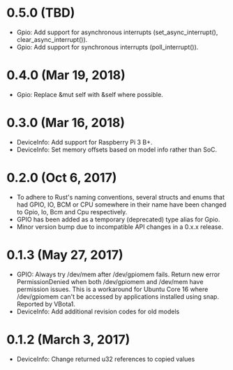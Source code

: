 # 0.5.0 (TBD)

* Gpio: Add support for asynchronous interrupts (set_async_interrupt(), clear_async_interrupt()).
* Gpio: Add support for synchronous interrupts (poll_interrupt()).

# 0.4.0 (Mar 19, 2018)

* Gpio: Replace &mut self with &self where possible.

# 0.3.0 (Mar 16, 2018)

* DeviceInfo: Add support for Raspberry Pi 3 B+.
* DeviceInfo: Set memory offsets based on model info rather than SoC.

# 0.2.0 (Oct 6, 2017)

* To adhere to Rust's naming conventions, several structs and enums that
had GPIO, IO, BCM or CPU somewhere in their name have been changed to
Gpio, Io, Bcm and Cpu respectively.
* GPIO has been added as a temporary (deprecated) type alias for Gpio.
* Minor version bump due to incompatible API changes in a 0.x.x release.

# 0.1.3 (May 27, 2017)

* GPIO: Always try /dev/mem after /dev/gpiomem fails. Return new error PermissionDenied when both /dev/gpiomem and /dev/mem have permission issues. This is a workaround for Ubuntu Core 16 where /dev/gpiomem can't be accessed by applications installed using snap. Reported by VBota1.
* DeviceInfo: Add additional revision codes for old models

# 0.1.2 (March 3, 2017)

* DeviceInfo: Change returned u32 references to copied values
